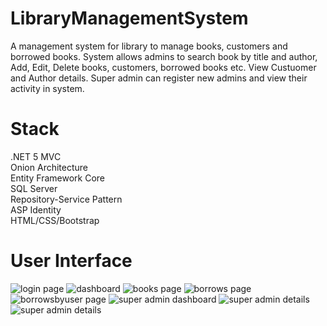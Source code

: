 # LibraryManagementSystem <br/>
A management system for library to manage books, customers and borrowed books. System allows admins to search book by title and author, Add, Edit, Delete books, customers, borrowed books etc. View Custuomer and Author details. Super admin can register new admins and view their activity in system.<br/>

# Stack <br/>
.NET 5 MVC <br/>
Onion Architecture <br/>
Entity Framework Core <br/>
SQL Server <br/>
Repository-Service Pattern <br/>
ASP Identity <br/>
HTML/CSS/Bootstrap <br/>

# User Interface <br/>
![login page](https://i.imgur.com/82Edwa6.png)
![dashboard](https://i.imgur.com/TI29dfd.png)
![books page](https://i.imgur.com/MfZLC6l.png)
![borrows page](https://i.imgur.com/G7E4r8l.png)
![borrowsbyuser page](https://i.imgur.com/nnzeWZu.png)
![super admin dashboard](https://i.imgur.com/lOCjhu8.png)
![super admin details](https://i.imgur.com/JGZDenz.png)
![super admin details](https://i.imgur.com/9p66XTk.png)
